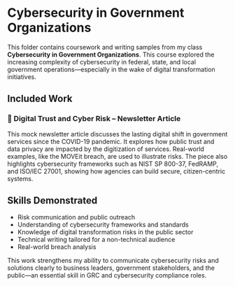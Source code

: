
# Cybersecurity in Government Organizations

This folder contains coursework and writing samples from my class **Cybersecurity in Government Organizations**. This course explored the increasing complexity of cybersecurity in federal, state, and local government operations—especially in the wake of digital transformation initiatives.

## Included Work

### 📄 Digital Trust and Cyber Risk – Newsletter Article
This mock newsletter article discusses the lasting digital shift in government services since the COVID-19 pandemic. It explores how public trust and data privacy are impacted by the digitization of services. Real-world examples, like the MOVEit breach, are used to illustrate risks. The piece also highlights cybersecurity frameworks such as NIST SP 800-37, FedRAMP, and ISO/IEC 27001, showing how agencies can build secure, citizen-centric systems.

## Skills Demonstrated
- Risk communication and public outreach
- Understanding of cybersecurity frameworks and standards
- Knowledge of digital transformation risks in the public sector
- Technical writing tailored for a non-technical audience
- Real-world breach analysis

This work strengthens my ability to communicate cybersecurity risks and solutions clearly to business leaders, government stakeholders, and the public—an essential skill in GRC and cybersecurity compliance roles.
